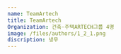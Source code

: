 ```yaml
---
name: TeamArtech
title: TeamArtech
Organization: 건축·주택ARTECH그룹 4명
image: /files/authors/1_2_1.png
discription: 냉무
---
```

